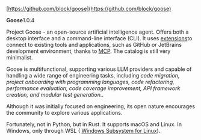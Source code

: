<!--
date: 2025-02-01T18:31:38
-->

 [https://github.com/block/goose](https://github.com/block/goose)
 
 **Goose**1.0.4

Project Goose - an open-source artificial intelligence agent. Offers both a desktop interface and a command-line interface (CLI). It uses [extensions](https://block.github.io/goose/v1/extensions/)to connect to existing tools and applications, such as GitHub or JetBrains development environment, thanks to [MCP](https://docs.anthropic.com/en/docs/build-with-claude/mcp). The catalog is still very minimalist.

Goose is multifunctional, supporting various LLM providers and capable of handling a wide range of engineering tasks, including 
_code migration, project onboarding with programming languages, code refactoring, performance evaluation, code coverage improvement, API framework creation, and modular test generation._. 

Although it was initially focused on engineering, its open nature encourages the community to explore various applications.

Fortunately, not in Python, but in Rust. It supports macOS and Linux. In Windows, only through WSL ( [Windows Subsystem for Linux](https://uk.wikipedia.org/wiki/Windows_Subsystem_for_Linux)).